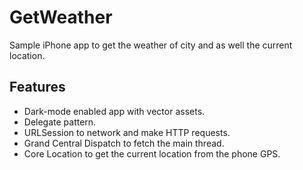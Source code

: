 #  GetWeather

Sample iPhone app to get the weather of city and as well the current location.

## Features

* Dark-mode enabled app with vector assets.
* Delegate pattern.
* URLSession to network and make HTTP requests.
* Grand Central Dispatch to fetch the main thread.
* Core Location to get the current location from the phone GPS. 

